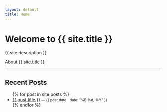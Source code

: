 ```yaml
---
layout: default
title: Home
---
```


# Welcome to {{ site.title }}

{{ site.description }}

[About {{ site.title }}](/about)

---

## Recent Posts

<ul>
  {% for post in site.posts %}
    <li>
      <a href="{{ post.url | relative_url }}">{{ post.title }}</a>
      <small>— {{ post.date | date: "%B %d, %Y" }}</small>
    </li>
  {% endfor %}
</ul>
